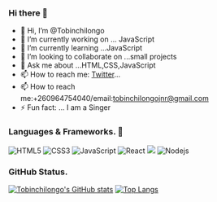 ### Hi there 👋

- 👋 Hi, I’m @Tobinchilongo
- 🔭 I’m currently working on ... JavaScript
- 🌱 I’m currently learning ...JavaScript
- 👯 I’m looking to collaborate on ...small projects
- 💬 Ask me about ...HTML,CSS,JavaScript
- 📫 How to reach me: [Twitter](www.twitter.com/@Tobin_Official)...
- 📫 How to reach me:+260964754040/email:tobinchilongojnr@gmail.com 
- ⚡ Fun fact: ... I am a Singer


### Languages & Frameworks. 🚧 

![HTML5](https://icongr.am/devicon/html5-original.svg?size=50&color=currentColor)
![CSS3](https://icongr.am/devicon/css3-original.svg?size=50&color=currentColor)
![JavaScript](https://icongr.am/devicon/javascript-original.svg?size=50&color=currentColor)
![React](https://icongr.am/devicon/react-original.svg?size=50&color=currentColor)
<img src="https://img.icons8.com/nolan/50/react-native.png"/>
![Nodejs](https://icongr.am/devicon/nodejs-original.svg?size=50&color=currentColor)


### GitHub Status.  

[![Tobinchilongo's GitHub stats](https://github-readme-stats.vercel.app/api?username=Tobinchilongo&show_icons=true&theme=dracula)](https://github.com/Tobinchilongo/github-readme-stats)
[![Top Langs](https://github-readme-stats.vercel.app/api/top-langs/?username=Tobinchilongo&theme=dracula)](https://github.com/Tobinchilongo/github-readme-stats)
